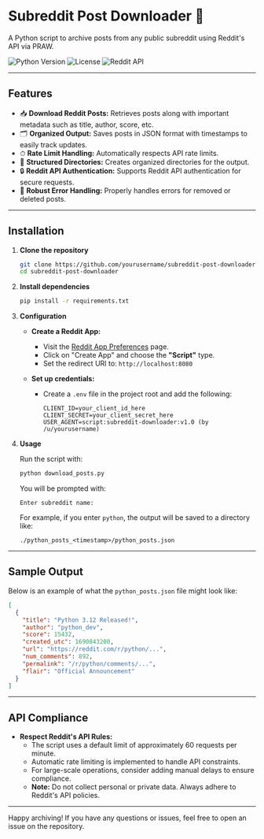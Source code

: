 # Subreddit Post Downloader 🚀

A Python script to archive posts from any public subreddit using Reddit's API via PRAW.

![Python Version](https://img.shields.io/badge/python-3.8%2B-blue)
![License](https://img.shields.io/badge/license-MIT-green)
![Reddit API](https://img.shields.io/badge/Reddit_API-TOS_compliant-orange)

---

## Features

- 📥 **Download Reddit Posts:** Retrieves posts along with important metadata such as title, author, score, etc.
- 🗂 **Organized Output:** Saves posts in JSON format with timestamps to easily track updates.
- ⏱ **Rate Limit Handling:** Automatically respects API rate limits.
- 📂 **Structured Directories:** Creates organized directories for the output.
- 🔒 **Reddit API Authentication:** Supports Reddit API authentication for secure requests.
- 🚫 **Robust Error Handling:** Properly handles errors for removed or deleted posts.

---

## Installation

1. **Clone the repository**

   ```bash
   git clone https://github.com/yourusername/subreddit-post-downloader.git
   cd subreddit-post-downloader
   ```

2. **Install dependencies**

   ```bash
   pip install -r requirements.txt
   ```

3. **Configuration**

   - **Create a Reddit App:**
     - Visit the [Reddit App Preferences](https://www.reddit.com/prefs/apps) page.
     - Click on "Create App" and choose the **"Script"** type.
     - Set the redirect URI to: `http://localhost:8080`

   - **Set up credentials:**
     - Create a `.env` file in the project root and add the following:

       ```env
       CLIENT_ID=your_client_id_here
       CLIENT_SECRET=your_client_secret_here
       USER_AGENT=script:subreddit-downloader:v1.0 (by /u/yourusername)
       ```

4. **Usage**

   Run the script with:

   ```bash
   python download_posts.py
   ```

   You will be prompted with:

   ```
   Enter subreddit name:
   ```

   For example, if you enter `python`, the output will be saved to a directory like:

   ```
   ./python_posts_<timestamp>/python_posts.json
   ```

---

## Sample Output

Below is an example of what the `python_posts.json` file might look like:

```json
[
  {
    "title": "Python 3.12 Released!",
    "author": "python_dev",
    "score": 15432,
    "created_utc": 1690843200,
    "url": "https://reddit.com/r/python/...",
    "num_comments": 892,
    "permalink": "/r/python/comments/...",
    "flair": "Official Announcement"
  }
]
```

---

## API Compliance

- **Respect Reddit's API Rules:**
  - The script uses a default limit of approximately 60 requests per minute.
  - Automatic rate limiting is implemented to handle API constraints.
  - For large-scale operations, consider adding manual delays to ensure compliance.
  - **Note:** Do not collect personal or private data. Always adhere to Reddit's API policies.

---

Happy archiving! If you have any questions or issues, feel free to open an issue on the repository.
